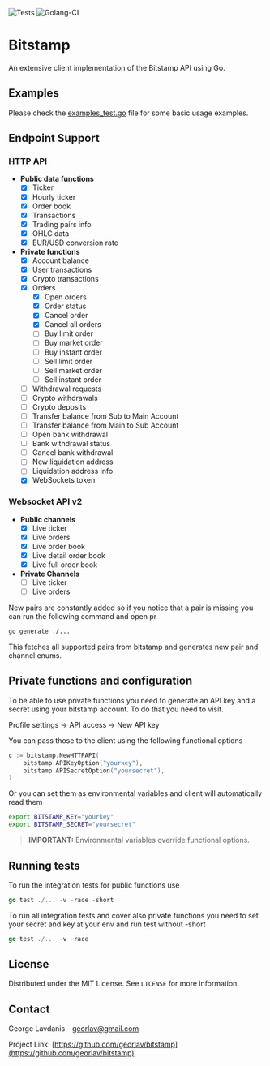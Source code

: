 ![Tests](https://github.com/georlav/bitstamp/workflows/Tests/badge.svg)
![Golang-CI](https://github.com/georlav/bitstamp/workflows/Golang-CI/badge.svg)

# Bitstamp
An extensive client implementation of the Bitstamp API using Go.

## Examples
Please check the [examples_test.go](examples_test.go) file for some basic usage examples.

## Endpoint Support

  ### HTTP API

  * **Public data functions**
    * [x] Ticker
    * [x] Hourly ticker
    * [x] Order book
    * [x] Transactions
    * [x] Trading pairs info
    * [x] OHLC data
    * [x] EUR/USD conversion rate
  * **Private functions**
    * [x] Account balance
    * [x] User transactions
    * [x] Crypto transactions
    * [x] Orders
      * [x] Open orders
      * [x] Order status
      * [x] Cancel order
      * [x] Cancel all orders
      * [ ] Buy limit order
      * [ ] Buy market order
      * [ ] Buy instant order
      * [ ] Sell limit order
      * [ ] Sell market order
      * [ ] Sell instant order
    * [ ] Withdrawal requests
    * [ ] Crypto withdrawals
    * [ ] Crypto deposits
    * [ ] Transfer balance from Sub to Main Account
    * [ ] Transfer balance from Main to Sub Account
    * [ ] Open bank withdrawal
    * [ ] Bank withdrawal status
    * [ ] Cancel bank withdrawal
    * [ ] New liquidation address
    * [ ] Liquidation address info
    * [x] WebSockets token

   ### Websocket API v2

  * **Public channels**
    * [x] Live ticker
    * [x] Live orders
    * [x] Live order book
    * [x] Live detail order book
    * [x] Live full order book
  * **Private Channels**
    * [ ] Live ticker
    * [ ] Live orders

New pairs are constantly added so if you notice that a pair is missing you can run the following command and open pr

```bash
go generate ./...
```

This fetches all supported pairs from bitstamp and generates new pair and channel enums.

## Private functions and configuration
To be able to use private functions you need to generate an API key and a secret using your bitstamp account. To do that you need to visit.

Profile settings -> API access -> New API key

You can pass those to the client using the following functional options
```go
c := bitstamp.NewHTTPAPI(
	bitstamp.APIKeyOption("yourkey"),
	bitstamp.APISecretOption("yoursecret"),
)
```

Or you can set them as environmental variables and client will automatically read them
```bash
export BITSTAMP_KEY="yourkey"
export BITSTAMP_SECRET="yoursecret"
```

> **IMPORTANT:** Environmental variables override functional options.

## Running tests
To run the integration tests for public functions use
```go
go test ./... -v -race -short
```

To run all integration tests and cover also private functions you need to set your secret and key at your env and run test without -short
```go
go test ./... -v -race
```

## License
Distributed under the MIT License. See `LICENSE` for more information.

## Contact
George Lavdanis - georlav@gmail.com

Project Link: [https://github.com/georlav/bitstamp](https://github.com/georlav/bitstamp)



